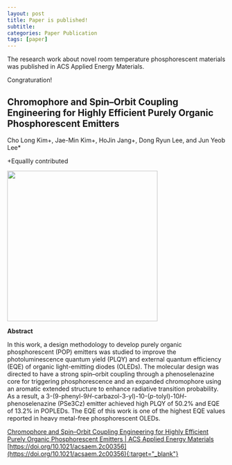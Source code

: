 ```yaml
---
layout: post
title: Paper is published!
subtitle: 
categories: Paper Publication
tags: [paper]
---
```


The research work about novel room temperature phosphorescent materials was published in ACS Applied Energy Materials. 

Congraturation!

## Chromophore and Spin–Orbit Coupling Engineering for Highly Efficient Purely Organic Phosphorescent Emitters

Cho Long Kim+, Jae-Min Kim+, HoJin Jang+, Dong Ryun Lee, and Jun Yeob Lee*

+Equallly contributed

<img src="https://drive.google.com/uc?id=1s2qOLQBeDXlwtzQltJOCwYYOgwHZKmuj" title="" alt="" width="347">

**Abstract**

In this work, a design methodology to develop purely organic phosphorescent (POP) emitters was studied to improve the photoluminescence quantum yield (PLQY) and external quantum efficiency (EQE) of organic light-emitting diodes (OLEDs). The molecular design was directed to have a strong spin–orbit coupling through a phenoselenazine core for triggering phosphorescence and an expanded chromophore using an aromatic extended structure to enhance radiative transition probability. As a result, a 3-(9-phenyl-9*H*-carbazol-3-yl)-10-(*p*-tolyl)-10*H*-phenoselenazine (PSe3Cz) emitter achieved high PLQY of 50.2% and EQE of 13.2% in POPLEDs. The EQE of this work is one of the highest EQE values reported in heavy metal-free phosphorescent OLEDs.

[Chromophore and Spin–Orbit Coupling Engineering for Highly Efficient Purely Organic Phosphorescent Emitters | ACS Applied Energy Materials](https://doi.org/10.1021/acsaem.2c00356)
[https://doi.org/10.1021/acsaem.2c00356](https://doi.org/10.1021/acsaem.2c00356){:target="_blank"}
